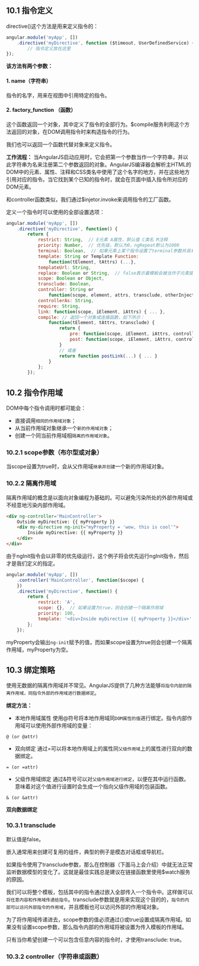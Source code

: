 ## 10.1 指令定义
directive()这个方法是用来定义指令的：
```javascript
angular.module('myApp', [])
    .directive('myDirective', function ($timeout, UserDefinedService) {
        // 指令定义放在这里
});
```
**该方法有两个参数：**
#### 1. name（字符串）
指令的名字，用来在视图中引用特定的指令。
#### 2. factory_function （函数）
这个函数返回一个对象，其中定义了指令的全部行为。$compile服务利用这个方法返回的对象，在DOM调用指令时来构造指令的行为。

我们也可以返回一个函数代替对象来定义指令。

**工作流程：**
当AngularJS启动应用时，它会把第一个参数当作一个字符串，并以此字符串为名来注册第二个参数返回的对象。AngularJS编译器会解析主HTML的DOM中的元素、属性、注释和CSS类名中使用了这个名字的地方，并在这些地方引用对应的指令。当它找到某个已知的指令时，就会在页面中插入指令所对应的DOM元素。

和controller函数类似，我们通过$injetor.invoke来调用指令的工厂函数。

定义一个指令时可以使用的全部设置选项：
```javascript
angular.module('myApp', [])
    .directive('myDirective', function() {
        return {
            restrict: String,  // E元素 A属性，默认值 C类名 M注释
            priority: Number,  // 优先级，默认为0，ngRepeat默认为1000
            terminal: Boolean,  // 如果元素上某个指令设置了terminal参数并具有较高的优先级，就不要再用其他低优先级的指令对其进行修饰了，因为不会被调用。如ngView和ngIf就是用了该属性。
            template: String or Template Function:
                function(tElement, tAttrs) (...},
            templateUrl: String,
            replace: Boolean or String,  // false表示着模板会被当作子元素插入到调用此指令的元素内部
            scope: Boolean or Object,
            transclude: Boolean,  
            controller: String or
                function(scope, element, attrs, transclude, otherInjectables) { ... },
            controllerAs: String,
            require: String,
            link: function(scope, iElement, iAttrs) { ... },
            compile: // 返回一个对象或连接函数，如下所示：
                function(tElement, tAttrs, transclude) {
                    return {
                        pre: function(scope, iElement, iAttrs, controller) { ... },
                        post: function(scope, iElement, iAttrs, controller) { ... }
                    }                   
                    // 或者
                    return function postLink(...) { ... }
                }               
            };
        });
```

## 10.2 指令作用域
DOM中每个指令调用时都可能会：
- 直接调用`相同的作用域对象`；
- 从当前作用域对象继承一个`新的作用域对象`；
- 创建一个同当前作用域相`隔离的作用域对象`。

### 10.2.1 scope参数（布尔型或对象）
当scope设置为true时，会从父作用域`继承并创建`一个新的作用域对象。

### 10.2.2 隔离作用域
隔离作用域的概念是以面向对象编程为基础的。可以避免污染所处的外部作用域或不经意地污染内部作用域。
```html
<div ng-controller='MainController'>
    Outside myDirective: {{ myProperty }}
    <div my-directive ng-init="myProperty = 'wow, this is cool'">
        Inside myDirective: {{ myProperty }}
    </div>
</div>
```
由于ngInit指令会以非零的优先级运行，这个例子将会优先运行ngInit指令，然后才是我们定义的指定。
```javascript
angular.module('myApp', [])
    .controller('MainController', function($scope) {
    })
    .directive('myDirective', function() {
        return {
            restrict: 'A',
            scope: {},  // 如果设置为true，则会创建一个隔离作用域
            priority: 100,
            template: '<div>Inside myDirective {{ myProperty }}</div>'
        };
    });
```
myProperty会输出`ng-init`赋予的值，而如果scope设置为true则会创建一个隔离作用域，myProperty为空。

## 10.3 绑定策略
使用无数据的隔离作用域并不常见。AngularJS提供了几种方法能够`将指令内部的隔离作用域，同指令外部的作用域进行数据绑定`。

**绑定方法：**
- 本地作用域属性
使用@符号将本地作用域同`DOM属性的值`进行绑定。指令内部作用域可以使用外部作用域的变量：
```
@ (or @attr)
```
- 双向绑定
通过=可以将本地作用域上的属性同`父级作用域`上的属性进行双向的数据绑定。
```
= (or =attr)
```
- 父级作用域绑定
通过&符号可以对`父级作用域进行绑定`，以便在其中运行函数。意味着对这个值进行设置时会生成一个指向父级作用域的包装函数。
```
& (or &attr)
```
**双向数据绑定**

### 10.3.1 transclude
默认值是false。

嵌入通常用来创建可复用的组件，典型的例子是模态对话框或导航栏。

如果指令使用了transclude参数，那么在控制器（下面马上会介绍）中就无法正常监听数据模型的变化了。这就是最佳实践总是建议在链接函数里使用$watch服务的原因。

我们可以将整个模板，包括其中的指令通过嵌入全部传入一个指令中。这样做可以`将任意内容和作用域传递给指令`。transclude参数就是用来实现这个目的的，`指令的内部可以访问外部指令的作用域`，并且模板也可以访问外部的作用域对象。

为了将作用域传递进去，scope参数的值必须通过{}或true设置成隔离作用域。如果没有设置scope参数，那么指令内部的作用域将被设置为传入模板的作用域。

只有当你希望创建一个可以包含任意内容的指令时，才使用transclude: true。

### 10.3.2 controller（字符串或函数）
